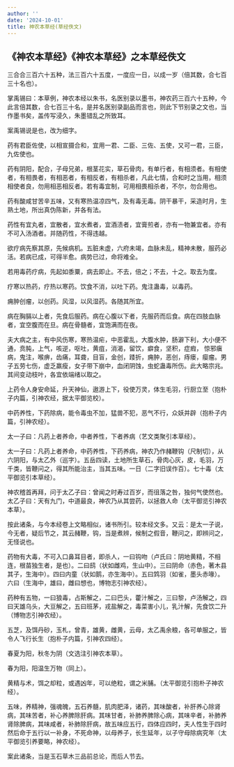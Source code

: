 ```yaml
---
author: ''
date: '2024-10-01'
title: 神农本草经(草经佚文)
---
```


## 《神农本草经》《神农本草经》之本草经佚文

三合合三百六十五种，法三百六十五度，一度应一日，以成一岁（倍其数，合七百三十名也）。

掌禹锡曰：本草例，神农本经以朱书，名医别录以墨书，神农药三百六十五种，今此言倍其数，合七百三十名，是并名医别录副品而言也，则此下节别录之文也，当作墨书矣，盖传写浸久，朱墨错乱之所致耳。

案禹锡说是也，改为细字。

药有君臣佐使，以相宣摄合和，宜用一君、二臣、三佐、五使，又可一君，三臣，九佐使也。

药有阴阳，配合，子母兄弟，根茎花实，草石骨肉，有单行者，有相须者。有相使者，有相畏者，有相恶者，有相反者，有相杀者，凡此七情，合和时之当用，相须相使者良，勿用相恶相反者。若有毒宜制，可用相畏相杀者，不尔，勿合用也。

药有酸咸甘苦辛五味，又有寒热温凉四气，及有毒无毒。阴干暴干，采造时月，生熟土地，所出真伪陈新，并各有法。

药性有宜丸者，宜散者，宜水煮者，宜酒渍者，宜膏煎者，亦有一物兼宜者。亦有不可入汤酒者。并随药性，不得违越。

欲疗病先察其原，先候病机。五脏未虚，六府未竭，血脉未乱，精神未散，服药必活。若病已成，可得半愈。病势已过，命将难全。

若用毒药疗病，先起如黍粟，病去即止。不去，倍之；不去，十之。取去为度。

疗寒以热药，疗热以寒药。饮食不消，以吐下药。鬼注蛊毒，以毒药。

痈肿创瘤，以创药。风湿，以风湿药。各随其所宜。

病在胸膈以上者，先食后服药。病在心腹以下者，先服药而后食。病在四肢血脉者，宜空腹而在旦。病在骨髓者，宜饱满而在夜。

夫大病之主，有中风伤寒，寒热温疟，中恶霍乱，大腹水肿，肠澼下利，大小便不通，贲肫，上气，咳逆，呕吐，黄疽，消渴，留饮，癖食，坚积，症瘕， 惊邪瘨病，鬼注，喉痹，齿痛，耳聋，目盲，金创，踒折，痈肿，恶创，痔瘘，瘿瘤。男子五劳七伤，虚乏羸瘦，女子带下崩中，血闭阴蚀，虫蛇蛊毒所伤。此大略宗兆。其间变动枝叶，各宜依端绪以取之。

上药令人身安命延，升天神仙，遨游上下，役使万灵，体生毛羽，行厨立至（抱朴子内篇，引神农经，据太平御览校）。

中药养性，下药除病，能令毒虫不加，猛兽不犯，恶气不行，众妖并辟（抱朴子内篇，引神农经）。

太一子曰：凡药上者养命，中者养性，下者养病（艺文类聚引本草经）。

太一子曰：凡药上者养命，中药养性，下药养病，神农乃作赭鞭钩（尺制切），从六阴阳，与太乙外（巡字）。五岳四读，土地所生草石，骨肉心灰，皮，毛羽，万千类，皆鞭问之，得其所能治主，当其五味。一日（二字旧误作百）。七十毒（太平御览引本草经）。

神农稽首再拜，问于太乙子曰：曾闻之时寿过百岁，而徂落之咎，独何气使然也。太乙子曰：天有九门，中道最良，神农乃从其尝药，以拯救人命（太平御览引神农本草）。

按此诸条，与今本经卷上文略相似，诸书所引。较本经文多。又云：是太一子说，今无者，疑后节之，其云赭鞭，钩，当是煮辨，候制之假音，鞭问之，即辨问之，无怪说也。

药物有大毒，不可入口鼻耳目者，即杀人，一曰钩吻（卢氏曰：阴地黄精，不相连，根苗独生者，是也）。二曰鸱（状如雌鸡，生山中）。三曰阴命（赤色，著木县其子，生海中）。四曰内童（状如鹅，亦生海中）。五曰鸩羽（如雀，墨头赤喙）。六曰（生海中，雄曰，雌曰想也，博物志引神农经）。

药种有五物，一曰狼毒，占斯解之，二曰巴头，藿汁解之，三曰黎，卢汤解之，四曰天雄乌头，大豆解之，五曰班茅，戎盐解之，毒菜害小儿，乳汁解，先食饮二升（博物志引神农经）。

五芝，及饵丹砂，玉札，曾青，雄黄，雌黄，云母，太乙禹余粮，各可单服之，皆令人飞行长生（抱朴子内篇，引神农四经）。

春夏为阳，秋冬为阴（文选注引神农本草）。

春为阳，阳温生万物（同上）。

黄精与术，饵之却粒，或遇凶年，可以绝粒，谓之米脯。（太平御览引抱朴子神农经）。

五味，养精神，强魂魄，五石养髓，肌肉肥泽，诸药，其味酸者，补肝养心除肾病，其味苦者，补心养脾除肝病。其味甘者，补肺养脾除心病，其味辛者，补肺养肾除脾病，其味咸者，补肺除肝病，故五味应五行，四体应四时，夫人性生于四时然后命于五行以一补身，不死命神，以母养子，长生延年，以子守母除病究年（太平御览引养要略，神农经）。

案此诸条，当是玉石草木三品前总论，而后人节去。